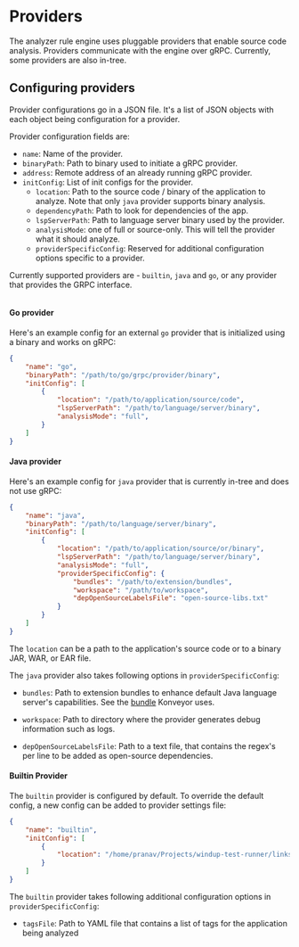 # Providers

The analyzer rule engine uses pluggable providers that enable source code analysis. Providers communicate with the engine over gRPC. Currently, some providers are also in-tree.

## Configuring providers

Provider configurations go in a JSON file. It's a list of JSON objects with each object being configuration for a provider.

Provider configuration fields are:

* `name`: Name of the provider.
* `binaryPath`: Path to binary used to initiate a gRPC provider.
* `address`: Remote address of an already running gRPC provider.
* `initConfig`: List of init configs for the provider.
  * `location`: Path to the source code / binary of the application to analyze. Note that only `java` provider supports binary analysis.
  * `dependencyPath`: Path to look for dependencies of the app.
  * `lspServerPath`: Path to language server binary used by the provider.
  * `analysisMode`: one of full or source-only. This will tell the provider what it should analyze.
  * `providerSpecificConfig`: Reserved for additional configuration options specific to a provider.

Currently supported providers are - `builtin`, `java` and `go`, or any provider that provides the GRPC interface.

```Note For Java: full analysis mode will search all the dependency and source, source-only will only search the source code. for a Jar/Ear/War, this is the code that is compiled in that archive and nothing else.
```

#### Go provider

Here's an example config for an external `go` provider that is initialized using a binary and works on gRPC:

```json
{
    "name": "go",
    "binaryPath": "/path/to/go/grpc/provider/binary",
    "initConfig": [
        {
            "location": "/path/to/application/source/code",
            "lspServerPath": "/path/to/language/server/binary",
            "analysisMode": "full",
        }
    ]
}
```

#### Java provider

Here's an example config for `java` provider that is currently in-tree and does not use gRPC:

```json
{
    "name": "java",
    "binaryPath": "/path/to/language/server/binary",
    "initConfig": [
        {
            "location": "/path/to/application/source/or/binary",
            "lspServerPath": "/path/to/language/server/binary",
            "analysisMode": "full",
            "providerSpecificConfig": {
                "bundles": "/path/to/extension/bundles",
                "workspace": "/path/to/workspace",
                "depOpenSourceLabelsFile": "open-source-libs.txt"
            }
        }
    ]
}
```

The `location` can be a path to the application's source code or to a binary JAR, WAR, or EAR file.

The `java` provider also takes following options in `providerSpecificConfig`:

* `bundles`: Path to extension bundles to enhance default Java language server's capabilities. See the [bundle](https://github.com/konveyor/java-analyzer-bundle) Konveyor uses.

* `workspace`: Path to directory where the provider generates debug information such as logs.

* `depOpenSourceLabelsFile`: Path to a text file, that contains the regex's per line to be added as open-source dependencies.

#### Builtin Provider

The `builtin` provider is configured by default. To override the default config, a new config can be added to provider settings file:

```json
{
    "name": "builtin",
    "initConfig": [
        {
            "location": "/home/pranav/Projects/windup-test-runner/links/apps/example-1/"
        }
    ]
}
```

The `builtin` provider takes following additional configuration options in `providerSpecificConfig`:

* `tagsFile`: Path to YAML file that contains a list of tags for the application being analyzed
